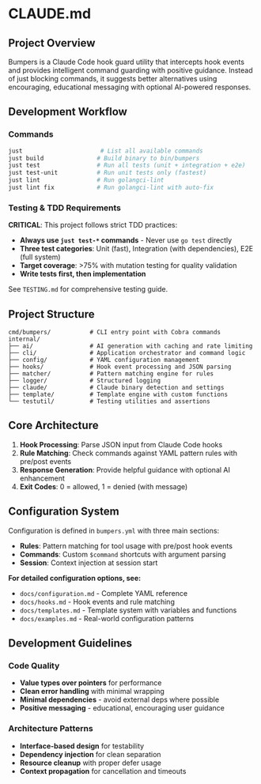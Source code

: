 # CLAUDE.md

## Project Overview

Bumpers is a Claude Code hook guard utility that intercepts hook events and provides intelligent command guarding with positive guidance. Instead of just blocking commands, it suggests better alternatives using encouraging, educational messaging with optional AI-powered responses.

## Development Workflow

### Commands
```bash
just                      # List all available commands
just build               # Build binary to bin/bumpers
just test                # Run all tests (unit + integration + e2e)
just test-unit           # Run unit tests only (fastest)
just lint                # Run golangci-lint
just lint fix            # Run golangci-lint with auto-fix
```

### Testing & TDD Requirements

**CRITICAL**: This project follows strict TDD practices:

- **Always use `just test-*` commands** - Never use `go test` directly
- **Three test categories**: Unit (fast), Integration (with dependencies), E2E (full system)
- **Target coverage**: >75% with mutation testing for quality validation
- **Write tests first, then implementation**

See `TESTING.md` for comprehensive testing guide.

## Project Structure

```
cmd/bumpers/           # CLI entry point with Cobra commands
internal/
├── ai/                # AI generation with caching and rate limiting
├── cli/               # Application orchestrator and command logic
├── config/            # YAML configuration management
├── hooks/             # Hook event processing and JSON parsing
├── matcher/           # Pattern matching engine for rules
├── logger/            # Structured logging
├── claude/            # Claude binary detection and settings
├── template/          # Template engine with custom functions
└── testutil/          # Testing utilities and assertions
```

## Core Architecture

1. **Hook Processing**: Parse JSON input from Claude Code hooks
2. **Rule Matching**: Check commands against YAML pattern rules with pre/post events
3. **Response Generation**: Provide helpful guidance with optional AI enhancement
4. **Exit Codes**: 0 = allowed, 1 = denied (with message)

## Configuration System

Configuration is defined in `bumpers.yml` with three main sections:

- **Rules**: Pattern matching for tool usage with pre/post hook events
- **Commands**: Custom `$command` shortcuts with argument parsing
- **Session**: Context injection at session start

**For detailed configuration options, see:**
- `docs/configuration.md` - Complete YAML reference
- `docs/hooks.md` - Hook events and rule matching
- `docs/templates.md` - Template system with variables and functions
- `docs/examples.md` - Real-world configuration patterns

## Development Guidelines

### Code Quality
- **Value types over pointers** for performance
- **Clean error handling** with minimal wrapping
- **Minimal dependencies** - avoid external deps where possible
- **Positive messaging** - educational, encouraging user guidance

### Architecture Patterns
- **Interface-based design** for testability
- **Dependency injection** for clean separation
- **Resource cleanup** with proper defer usage
- **Context propagation** for cancellation and timeouts